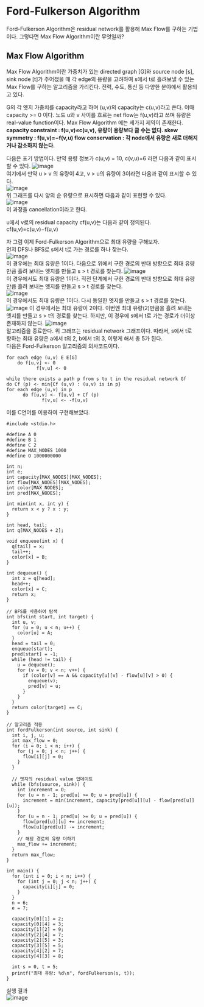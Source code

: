 # Ford-Fulkerson Algorithm
Ford-Fulkerson Algorithm은 residual network를 활용해 Max Flow를 구하는 기법이다. 그렇다면 Max Flow Algorithm이란 무엇일까?  

## Max Flow Algorithm
Max Flow Algorithm이란 가중치가 있는 directed graph [G]와 source node [s], sink node [t]가 주어졌을 때 각 edge의 용량을 고려하여 s에서 t로 흘려보낼 수 있는 Max Flow를 구하는 알고리즘을 가리킨다. 전력, 수도, 통신 등 다양한 분야에서 활용되고 있다.  

G의 각 엣지 가중치를 capacity라고 하며 (u,v)의 capacity는 c(u,v)라고 쓴다. 이때 capacity >= 0 이다. 노드 u와 v 사이를 흐르는 net flow는 f(u,v)라고 쓰며 유량은 real-value function이다. Max Flow Algorithm 에는 세가지 제약이 존재한다.  
__capacity constraint : f(u,v)≤c(u,v), 유량이 용량보다 클 수는 없다.
skew symmetry : f(u,v)=−f(v,u)
flow conservation : 각 node에서 유량은 새로 더해지거나 감소하지 않는다.__  

다음은 표기 방법이다. 만약 용량 정보가 c(u,v) = 10,  c(v,u)=6 라면 다음과 같이 표시할 수 있다.
![image](https://user-images.githubusercontent.com/101376961/165784395-5742b281-9590-4414-9fc5-3e5c2811a570.png)  
여기에서 만약 u > v 의 유량이 4고, v > u의 유량이 3이라면 다음과 같이 표시할 수 있다.  
![image](https://user-images.githubusercontent.com/101376961/165785668-906d0ac9-f36f-48e0-9d38-94acf64b547b.png)  
위 그래프를 다시 양의 순 유량으로 표시하면 다음과 같이 표현할 수 있다.  
![image](https://user-images.githubusercontent.com/101376961/165786370-66ce5291-2149-428a-ac5e-8d56c802086f.png)  
이 과정을  cancellation이라고 한다.  

u에서 v로의 residual capacity cf(u,v)는 다음과 같이 정의된다.  
cf(u,v)=c(u,v)−f(u,v)  

자 그럼 이제 Ford-Fulkerson Algorithm으로 최대 유량을 구해보자.  
먼저 DFS나 BFS로 s에서 t로 가는 경로를 하나 찾는다.  
![image](https://user-images.githubusercontent.com/101376961/165788974-0afce9ad-c391-4110-8f50-b99094282a0b.png)  
이 경우에는 최대 유량은 1이다. 다음으로 위에서 구한 경로의 반대 방향으로 최대 유량만큼 흘려 보내는 엣지를 만들고 s > t 경로를 찾는다.
![image](https://user-images.githubusercontent.com/101376961/165789153-048a830d-0995-47cf-9e76-d6323d1a5cf9.png)  
이 경우에서도 최대 유량은 1이다. 직전 단계에서 구한 경로의 반대 방향으로 최대 유량만큼 흘려 보내는 엣지를 만들고 s > t 경로를 찾는다.  
![image](https://user-images.githubusercontent.com/101376961/165789497-369d3337-0f16-47a1-92fd-f660f28d5750.png)  
이 경우에서도 최대 유량은 1이다. 다시 동일한 엣지를 만들고 s > t 경로를 찾는다.  
![image](https://user-images.githubusercontent.com/101376961/165789767-42d22a42-fe11-4290-90c4-a1b9c830a580.png)
이 경우에서는 최대 유량이 2이다. 이번엔 최대 유량(2)만큼을 흘려 보내는 엣지를 만들고 s > t의 경로를 찾는다. 하지만, 이 경우에 s에서 t로 가는 경로가 더이상 존재하지 않는다. 
![image](https://user-images.githubusercontent.com/101376961/165790011-dadce4cd-6f9a-4d40-ae2d-a4cfb3e7cfaa.png)  
알고리즘을 종료한다. 위 그래프는 residual network 그래프이다. 따라서, s에서 t로 향하는 최대 유량은 a에서 t의 2, b에서 t의 3, 이렇게 해서 총 5가 된다.  
다음은 Ford-Fulkerson 알고리즘의 의사코드이다.  
```
for each edge (u,v) E E[G]
    do f[u,v] <- 0
           f[v,u] <- 0
           
while there exists a path p from s to t in the residual network Gf  
do Cf (p) <- min{Cf (u,v) : (u,v) is in p}  
for each edge (u,v) in p  
      do f[u,v] <- f[u,v] + Cf (p)  
             f[v,u] <- -f[u,v]  
```
이를 C언어를 이용하여 구현해보았다.   
```
#include <stdio.h>

#define A 0
#define B 1
#define C 2
#define MAX_NODES 1000
#define O 1000000000

int n;
int e;
int capacity[MAX_NODES][MAX_NODES];
int flow[MAX_NODES][MAX_NODES];
int color[MAX_NODES];
int pred[MAX_NODES];

int min(int x, int y) {
  return x < y ? x : y;
}

int head, tail;
int q[MAX_NODES + 2];

void enqueue(int x) {
  q[tail] = x;
  tail++;
  color[x] = B;
}

int dequeue() {
  int x = q[head];
  head++;
  color[x] = C;
  return x;
}

// BFS를 사용하여 탐색
int bfs(int start, int target) {
  int u, v;
  for (u = 0; u < n; u++) {
    color[u] = A;
  }
  head = tail = 0;
  enqueue(start);
  pred[start] = -1;
  while (head != tail) {
    u = dequeue();
    for (v = 0; v < n; v++) {
      if (color[v] == A && capacity[u][v] - flow[u][v] > 0) {
        enqueue(v);
        pred[v] = u;
      }
    }
  }
  return color[target] == C;
}

// 알고리즘 적용
int fordFulkerson(int source, int sink) {
  int i, j, u;
  int max_flow = 0;
  for (i = 0; i < n; i++) {
    for (j = 0; j < n; j++) {
      flow[i][j] = 0;
    }
  }

  // 엣지의 residual value 업데이트
  while (bfs(source, sink)) {
    int increment = O;
    for (u = n - 1; pred[u] >= 0; u = pred[u]) {
      increment = min(increment, capacity[pred[u]][u] - flow[pred[u]][u]);
    }
    for (u = n - 1; pred[u] >= 0; u = pred[u]) {
      flow[pred[u]][u] += increment;
      flow[u][pred[u]] -= increment;
    }
    // 해당 경로의 유량 더하기
    max_flow += increment;
  }
  return max_flow;
}

int main() {
  for (int i = 0; i < n; i++) {
    for (int j = 0; j < n; j++) {
      capacity[i][j] = 0;
    }
  }
  n = 6;
  e = 7;

  capacity[0][1] = 2;
  capacity[0][4] = 3;
  capacity[1][2] = 9;
  capacity[2][4] = 7;
  capacity[2][5] = 3;
  capacity[3][5] = 5;
  capacity[4][2] = 7;
  capacity[4][3] = 8;

  int s = 0, t = 5;
  printf("최대 유량: %d\n", fordFulkerson(s, t));
}
```
실행 결과  
![image](https://user-images.githubusercontent.com/101376961/165793192-36282035-e80c-4900-9e29-b3f107c2083c.png)

